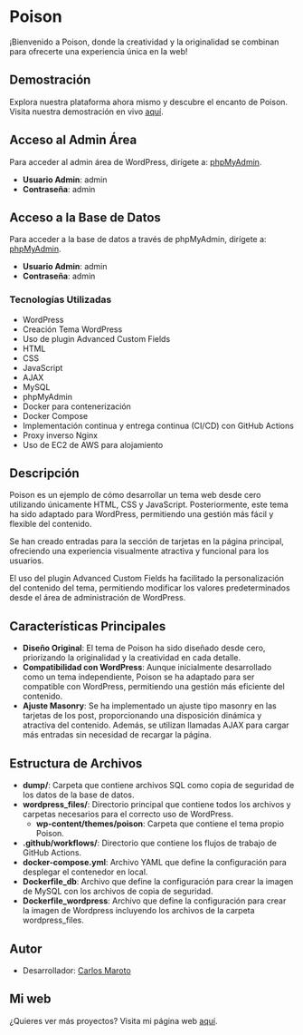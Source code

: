 # Poison

¡Bienvenido a Poison, donde la creatividad y la originalidad se combinan para ofrecerte una experiencia única en la web!

## Demostración

Explora nuestra plataforma ahora mismo y descubre el encanto de Poison. Visita nuestra demostración en vivo [aquí](https://www.carlosmaroto-daweb.com/poison/).

## Acceso al Admin Área

Para acceder al admin área de WordPress, dirígete a: [phpMyAdmin](https://www.carlosmaroto-daweb.com/poison/phpmyadmin/).

- **Usuario Admin**: admin
- **Contraseña**: admin

## Acceso a la Base de Datos

Para acceder a la base de datos a través de phpMyAdmin, dirígete a: [phpMyAdmin](https://www.carlosmaroto-daweb.com/poison/phpmyadmin/).

- **Usuario Admin**: admin
- **Contraseña**: admin

### Tecnologías Utilizadas

- WordPress
- Creación Tema WordPress
- Uso de plugin Advanced Custom Fields
- HTML
- CSS
- JavaScript
- AJAX
- MySQL
- phpMyAdmin
- Docker para contenerización
- Docker Compose
- Implementación continua y entrega continua (CI/CD) con GitHub Actions
- Proxy inverso Nginx
- Uso de EC2 de AWS para alojamiento

## Descripción

Poison es un ejemplo de cómo desarrollar un tema web desde cero utilizando únicamente HTML, CSS y JavaScript. Posteriormente, este tema ha sido adaptado para WordPress, permitiendo una gestión más fácil y flexible del contenido.

Se han creado entradas para la sección de tarjetas en la página principal, ofreciendo una experiencia visualmente atractiva y funcional para los usuarios.

El uso del plugin Advanced Custom Fields ha facilitado la personalización del contenido del tema, permitiendo modificar los valores predeterminados desde el área de administración de WordPress.

## Características Principales

- **Diseño Original**: El tema de Poison ha sido diseñado desde cero, priorizando la originalidad y la creatividad en cada detalle.
- **Compatibilidad con WordPress**: Aunque inicialmente desarrollado como un tema independiente, Poison se ha adaptado para ser compatible con WordPress, permitiendo una gestión más eficiente del contenido.
- **Ajuste Masonry**: Se ha implementado un ajuste tipo masonry en las tarjetas de los post, proporcionando una disposición dinámica y atractiva del contenido. Además, se utilizan llamadas AJAX para cargar más entradas sin necesidad de recargar la página.

## Estructura de Archivos

- **dump/**: Carpeta que contiene archivos SQL como copia de seguridad de los datos de la base de datos.
- **wordpress_files/**: Directorio principal que contiene todos los archivos y carpetas necesarios para el correcto uso de WordPress.
  - **wp-content/themes/poison**: Carpeta que contiene el tema propio Poison.
- **.github/workflows/**: Directorio que contiene los flujos de trabajo de GitHub Actions.
- **docker-compose.yml**: Archivo YAML que define la configuración para desplegar el contenedor en local.
- **Dockerfile_db**: Archivo que define la configuración para crear la imagen de MySQL con los archivos de copia de seguridad.
- **Dockerfile_wordpress**: Archivo que define la configuración para crear la imagen de Wordpress incluyendo los archivos de la carpeta wordpress_files.

## Autor

- Desarrollador: [Carlos Maroto](https://github.com/carlosmaroto-daweb)

## Mi web

¿Quieres ver más proyectos? Visita mi página web [aquí](https://www.carlosmaroto-daweb.com).
